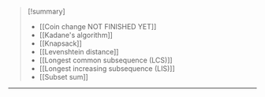> [!summary] 
> - [[Coin change NOT FINISHED YET]]
> - [[Kadane's algorithm]]
> - [[Knapsack]]
> - [[Levenshtein distance]]
> - [[Longest common subsequence (LCS)]]
> - [[Longest increasing subsequence (LIS)]]
> - [[Subset sum]]

---